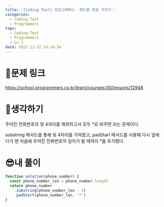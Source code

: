 ```yaml
---
title: '[Coding Test] 프로그래머스 -핸드폰 번호 가리기-'
categories:
  - Coding-Test
  - Programmers
tags:
  - Coding-Test
  - Programmers
  - Lv.1
date: 2022-11-22 14:14:54
---
```

# 📃문제 링크
https://school.programmers.co.kr/learn/courses/30/lessons/12948

# 🤨생각하기
주어진 전화번호의 뒷 4자리를 제외하고서 모두 *로 바꾸면 되는 문제이다.

substring 메서드를 통해 뒷 4자리를 가져왔고, padStart 메서드를 사용해 다시 앞에다가 맨 처음에 주어진 전화번호의 길이가 될 때까지 *를 추가했다.

# 😎내 풀이
```js
function solution(phone_number) {
  const phone_number_len = phone_number.length
  return phone_number
    .substring(phone_number_len - 4)
    .padStart(phone_number_len, '*')
}
```